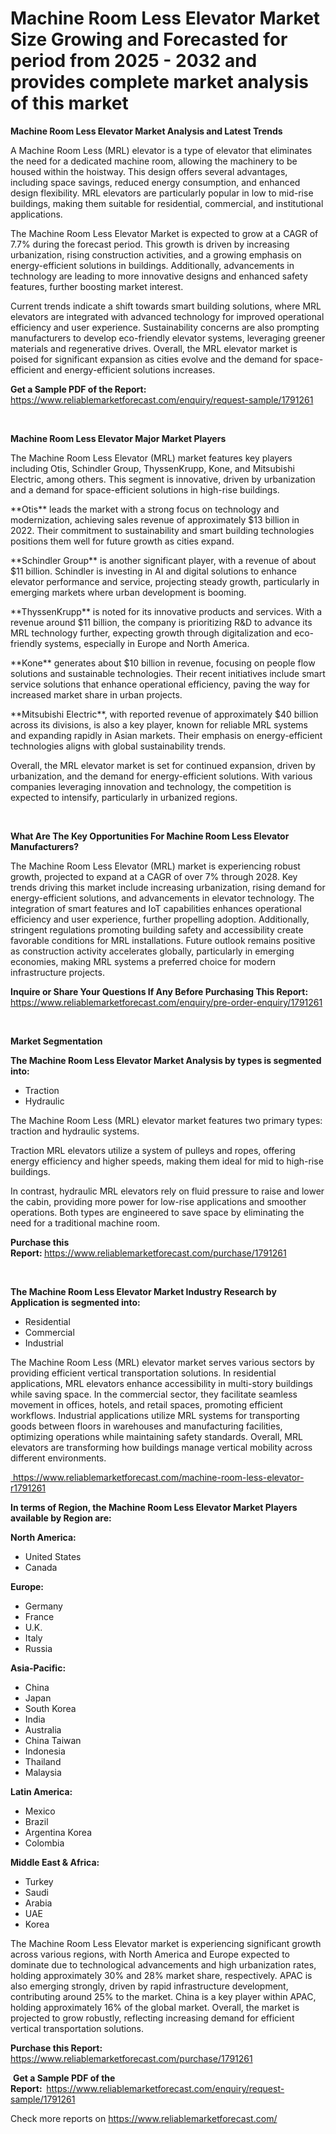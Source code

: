 <p><h1>Machine Room Less Elevator Market Size Growing and Forecasted for period from 2025 - 2032 and provides complete market analysis of this market</h1></p><p><strong>Machine Room Less Elevator Market Analysis and Latest Trends</strong></p>
<p><p>A Machine Room Less (MRL) elevator is a type of elevator that eliminates the need for a dedicated machine room, allowing the machinery to be housed within the hoistway. This design offers several advantages, including space savings, reduced energy consumption, and enhanced design flexibility. MRL elevators are particularly popular in low to mid-rise buildings, making them suitable for residential, commercial, and institutional applications.</p><p>The Machine Room Less Elevator Market is expected to grow at a CAGR of 7.7% during the forecast period. This growth is driven by increasing urbanization, rising construction activities, and a growing emphasis on energy-efficient solutions in buildings. Additionally, advancements in technology are leading to more innovative designs and enhanced safety features, further boosting market interest. </p><p>Current trends indicate a shift towards smart building solutions, where MRL elevators are integrated with advanced technology for improved operational efficiency and user experience. Sustainability concerns are also prompting manufacturers to develop eco-friendly elevator systems, leveraging greener materials and regenerative drives. Overall, the MRL elevator market is poised for significant expansion as cities evolve and the demand for space-efficient and energy-efficient solutions increases.</p></p>
<p><strong>Get a Sample PDF of the Report:&nbsp;</strong> <a href="https://www.reliablemarketforecast.com/enquiry/request-sample/1791261?utm_campaign=3511&utm_medium=2&utm_source=Github&utm_content=ia&utm_term=09042025&utm_id=machine-room-less-elevator">https://www.reliablemarketforecast.com/enquiry/request-sample/1791261</a></p>
<p>&nbsp;</p>
<p><strong>Machine Room Less Elevator Major Market Players</strong></p>
<p><p>The Machine Room Less Elevator (MRL) market features key players including Otis, Schindler Group, ThyssenKrupp, Kone, and Mitsubishi Electric, among others. This segment is innovative, driven by urbanization and a demand for space-efficient solutions in high-rise buildings.</p><p>**Otis** leads the market with a strong focus on technology and modernization, achieving sales revenue of approximately $13 billion in 2022. Their commitment to sustainability and smart building technologies positions them well for future growth as cities expand.</p><p>**Schindler Group** is another significant player, with a revenue of about $11 billion. Schindler is investing in AI and digital solutions to enhance elevator performance and service, projecting steady growth, particularly in emerging markets where urban development is booming.</p><p>**ThyssenKrupp** is noted for its innovative products and services. With a revenue around $11 billion, the company is prioritizing R&D to advance its MRL technology further, expecting growth through digitalization and eco-friendly systems, especially in Europe and North America.</p><p>**Kone** generates about $10 billion in revenue, focusing on people flow solutions and sustainable technologies. Their recent initiatives include smart service solutions that enhance operational efficiency, paving the way for increased market share in urban projects.</p><p>**Mitsubishi Electric**, with reported revenue of approximately $40 billion across its divisions, is also a key player, known for reliable MRL systems and expanding rapidly in Asian markets. Their emphasis on energy-efficient technologies aligns with global sustainability trends.</p><p>Overall, the MRL elevator market is set for continued expansion, driven by urbanization, and the demand for energy-efficient solutions. With various companies leveraging innovation and technology, the competition is expected to intensify, particularly in urbanized regions.</p></p>
<p>&nbsp;</p>
<p><strong>What Are The Key Opportunities For Machine Room Less Elevator Manufacturers?</strong></p>
<p><p>The Machine Room Less Elevator (MRL) market is experiencing robust growth, projected to expand at a CAGR of over 7% through 2028. Key trends driving this market include increasing urbanization, rising demand for energy-efficient solutions, and advancements in elevator technology. The integration of smart features and IoT capabilities enhances operational efficiency and user experience, further propelling adoption. Additionally, stringent regulations promoting building safety and accessibility create favorable conditions for MRL installations. Future outlook remains positive as construction activity accelerates globally, particularly in emerging economies, making MRL systems a preferred choice for modern infrastructure projects.</p></p>
<p><strong>Inquire or Share Your Questions If Any Before Purchasing This Report:</strong> <a href="https://www.reliablemarketforecast.com/enquiry/pre-order-enquiry/1791261?utm_campaign=3511&utm_medium=2&utm_source=Github&utm_content=ia&utm_term=09042025&utm_id=machine-room-less-elevator">https://www.reliablemarketforecast.com/enquiry/pre-order-enquiry/1791261</a></p>
<p>&nbsp;</p>
<p><strong>Market Segmentation</strong></p>
<p><strong>The Machine Room Less Elevator Market Analysis by types is segmented into:</strong></p>
<p><ul><li>Traction</li><li>Hydraulic</li></ul></p>
<p><p>The Machine Room Less (MRL) elevator market features two primary types: traction and hydraulic systems. </p><p>Traction MRL elevators utilize a system of pulleys and ropes, offering energy efficiency and higher speeds, making them ideal for mid to high-rise buildings. </p><p>In contrast, hydraulic MRL elevators rely on fluid pressure to raise and lower the cabin, providing more power for low-rise applications and smoother operations. Both types are engineered to save space by eliminating the need for a traditional machine room.</p></p>
<p><strong>Purchase this Report:&nbsp;</strong><a href="https://www.reliablemarketforecast.com/purchase/1791261?utm_campaign=3511&utm_medium=2&utm_source=Github&utm_content=ia&utm_term=09042025&utm_id=machine-room-less-elevator">https://www.reliablemarketforecast.com/purchase/1791261</a></p>
<p>&nbsp;</p>
<p><strong>The Machine Room Less Elevator Market Industry Research by Application is segmented into:</strong></p>
<p><ul><li>Residential</li><li>Commercial</li><li>Industrial</li></ul></p>
<p><p>The Machine Room Less (MRL) elevator market serves various sectors by providing efficient vertical transportation solutions. In residential applications, MRL elevators enhance accessibility in multi-story buildings while saving space. In the commercial sector, they facilitate seamless movement in offices, hotels, and retail spaces, promoting efficient workflows. Industrial applications utilize MRL systems for transporting goods between floors in warehouses and manufacturing facilities, optimizing operations while maintaining safety standards. Overall, MRL elevators are transforming how buildings manage vertical mobility across different environments.</p></p>
<p><a href="https://www.reliablemarketforecast.com/machine-room-less-elevator-r1791261?utm_campaign=3511&utm_medium=2&utm_source=Github&utm_content=ia&utm_term=09042025&utm_id=machine-room-less-elevator">&nbsp;https://www.reliablemarketforecast.com/machine-room-less-elevator-r1791261</a></p>
<p><strong>In terms of Region, the Machine Room Less Elevator Market Players available by Region are:</strong></p>
<p>
    <p> <strong> North America: </strong>
        <ul>
            <li>United States</li>
            <li>Canada</li>
        </ul>
        </p> 
    <p> <strong> Europe: </strong>
        <ul>
            <li>Germany</li>
            <li>France</li>
            <li>U.K.</li>
            <li>Italy</li>
            <li>Russia</li>
        </ul>
        </p> 
    <p> <strong> Asia-Pacific: </strong>
        <ul>
            <li>China</li>
            <li>Japan</li>
            <li>South Korea</li>
            <li>India</li>
            <li>Australia</li>
            <li>China Taiwan</li>
            <li>Indonesia</li>
            <li>Thailand</li>
            <li>Malaysia</li>
        </ul>
        </p> 
    <p> <strong> Latin America: </strong>
        <ul>
            <li>Mexico</li>
            <li>Brazil</li>
            <li>Argentina Korea</li>
            <li>Colombia</li>
        </ul>
        </p> 
    <p> <strong> Middle East & Africa: </strong>
        <ul>
            <li>Turkey</li>
            <li>Saudi</li>
            <li>Arabia</li>
            <li>UAE</li>
            <li>Korea</li>
        </ul>
    </p>
    </p>
<p><p>The Machine Room Less Elevator market is experiencing significant growth across various regions, with North America and Europe expected to dominate due to technological advancements and high urbanization rates, holding approximately 30% and 28% market share, respectively. APAC is also emerging strongly, driven by rapid infrastructure development, contributing around 25% to the market. China is a key player within APAC, holding approximately 16% of the global market. Overall, the market is projected to grow robustly, reflecting increasing demand for efficient vertical transportation solutions.</p></p>
<p><strong>Purchase this Report: </strong><a href="https://www.reliablemarketforecast.com/purchase/1791261?utm_campaign=3511&utm_medium=2&utm_source=Github&utm_content=ia&utm_term=09042025&utm_id=machine-room-less-elevator">https://www.reliablemarketforecast.com/purchase/1791261</a></p>
<p>&nbsp;<strong>Get a Sample PDF of the Report:&nbsp;&nbsp;</strong><a href="https://www.reliablemarketforecast.com/enquiry/request-sample/1791261?utm_campaign=3511&utm_medium=2&utm_source=Github&utm_content=ia&utm_term=09042025&utm_id=machine-room-less-elevator">https://www.reliablemarketforecast.com/enquiry/request-sample/1791261</a></p>
<p><strong></strong></p>
<p>Check more reports on <a href="https://www.reliablemarketforecast.com/?utm_campaign=3511&utm_medium=2&utm_source=Github&utm_content=ia&utm_term=09042025&utm_id=machine-room-less-elevator">https://www.reliablemarketforecast.com/</a></p>